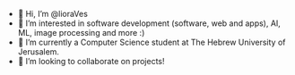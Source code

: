 - 👋 Hi, I’m @lioraVes
- 👀 I’m interested in software development (software, web and apps), AI, ML, image processing and more :)
- 🌱 I’m currently a Computer Science student at The Hebrew University of Jerusalem.
- 💞️ I’m looking to collaborate on projects!

<!---
lioraVes/lioraVes is a ✨ special ✨ repository because its `README.md` (this file) appears on your GitHub profile.
You can click the Preview link to take a look at your changes.
--->
